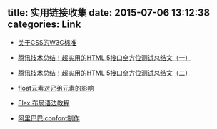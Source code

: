 title: 实用链接收集
date: 2015-07-06 13:12:38
categories: Link
---
* [关于CSS的W3C标准](http://dev.w3.org/csswg/)

* [腾讯技术总结！超实用的HTML 5接口全方位测试总结文（一）](http://www.uisdc.com/tgideas-html5-api-test-1)

* [腾讯技术总结！超实用的HTML 5接口全方位测试总结文（二）](http://www.uisdc.com/tgideas-html5-api-test-2)

* [float元素对兄弟元素的影响](/demo/floatFeaturesSummary.html)

* [Flex 布局语法教程](http://www.ruanyifeng.com/blog/2015/07/flex-grammar.html)

* [阿里巴巴iconfont制作](http://www.iconfont.cn/)
